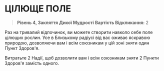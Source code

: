 ﻿# ЦІЛЮЩЕ ПОЛЕ

> **Рівень 4, Закляття Дикої Мудрості**
> **Вартість Відкликання:** 2

Раз на тривалий відпочинок, ви можете створити навколо себе поле цілющих рослин. Усе в Близькому радіусі від вас оживає яскравою природою, дозволяючи вам і всім союзникам у цій зоні зняти один Пункт Здоров'я.

Витратьте 2 Надії, щоб дозволити вам і всім союзникам зняти 2 Пункти Здоров'я замість одного.